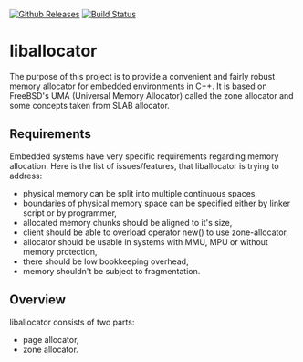 [![Github Releases](https://img.shields.io/github/release/ksejdak/liballocator.svg)](https://github.com/ksejdak/liballocator/releases)
[![Build Status](https://travis-ci.org/ksejdak/liballocator.svg?branch=master)](https://travis-ci.org/ksejdak/liballocator)

# liballocator

The purpose of this project is to provide a convenient and fairly robust memory allocator for embedded environments in C++. It is based on FreeBSD's UMA (Universal Memory Allocator) called the zone allocator and some concepts taken from SLAB allocator.

## Requirements

Embedded systems have very specific requirements regarding memory allocation. Here is the list of issues/features, that liballocator is trying to address:

* physical memory can be split into multiple continuous spaces,
* boundaries of physical memory space can be specified either by linker script or by programmer,
* allocated memory chunks should be aligned to it's size,
* client should be able to overload operator new() to use zone-allocator,
* allocator should be usable in systems with MMU, MPU or without memory protection,
* there should be low bookkeeping overhead,
* memory shouldn't be subject to fragmentation.

## Overview

liballocator consists of two parts:

* page allocator,
* zone allocator.
